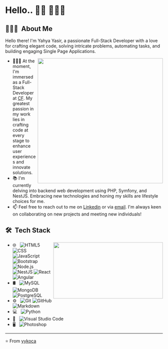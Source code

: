# Hello.. 👋🏼 👨🏻‍💻

## 👨🏻‍💻 &nbsp;About Me

Hello there! I'm Yahya Yasir, a passionate Full-Stack Developer with a love for crafting elegant code, solving intricate problems, automating tasks, and building engaging Single Page Applications.

[<img align="right" width="400" src="https://github-readme-stats.vercel.app/api?username=yykoca&show_icons=true"/>](https://github.com/yykoca/)
- 🧑🏻‍💻 At the moment, I'm immersed as a Full-Stack Developer at [CF](https://contentfleet.de). My greatest passion in my work lies in crafting code at every stage to enhance user experiences and innovate solutions.
- 📚 I'm currently delving into backend web development using PHP, Symfony, and NestJS. Embracing new technologies and honing my skills are lifestyle choices for me.
- 📫 Feel free to reach out to me on [Linkedin](https://www.linkedin.com/in/yykoca) or via [email](mailto:yykoca.08@gmail.com). I'm always keen on collaborating on new projects and meeting new individuals!


## 🛠 &nbsp;Tech Stack
[<img height="180em" align="right" width="350" src="https://github-readme-stats.vercel.app/api/top-langs/?username=yykoca&theme=buefy&layout=compact" />](https://github.com/AVS1508)
- 🌐 &nbsp;
  ![HTML5](https://img.shields.io/badge/-HTML5-333333?style=flat&logo=HTML5)
  ![CSS](https://img.shields.io/badge/-CSS-333333?style=flat&logo=CSS3&logoColor=1572B6)
  ![JavaScript](https://img.shields.io/badge/-JavaScript-333333?style=flat&logo=javascript)
  ![Bootstrap](https://img.shields.io/badge/-Bootstrap-333333?style=flat&logo=bootstrap&logoColor=563D7C)
  ![Node.js](https://img.shields.io/badge/-Node.js-333333?style=flat&logo=node.js)
  ![NestJS](https://img.shields.io/badge/-NestJS-333333?style=flat&logo=nestjs)
  ![React](https://img.shields.io/badge/-React-333333?style=flat&logo=react)
  ![Angular](https://img.shields.io/badge/-Angular-333333?style=flat&logo=angular)
- 🛢 &nbsp;
  ![MySQL](https://img.shields.io/badge/-MySQL-333333?style=flat&logo=mysql)
  ![MongoDB](https://img.shields.io/badge/-MongoDB-333333?style=flat&logo=mongodb)
  ![PostgreSQL](https://img.shields.io/badge/-PostgreSQL-333333?style=flat&logo=postgresql)
- ⚙️ &nbsp;
  ![Git](https://img.shields.io/badge/-Git-333333?style=flat&logo=git)
  ![GitHub](https://img.shields.io/badge/-GitHub-333333?style=flat&logo=github)
  ![Markdown](https://img.shields.io/badge/-Markdown-333333?style=flat&logo=markdown)
- 💻 &nbsp;
  ![Python](https://img.shields.io/badge/-Python-333333?style=flat&logo=python)
- 🔧 &nbsp;
  ![Visual Studio Code](https://img.shields.io/badge/-Visual%20Studio%20Code-333333?style=flat&logo=visual-studio-code&logoColor=007ACC)
- 🖥 &nbsp;
  ![Photoshop](https://img.shields.io/badge/-Photoshop-333333?style=flat&logo=adobe-photoshop)

---
⭐️ From [yykoca](https://github.com/yykoca)
